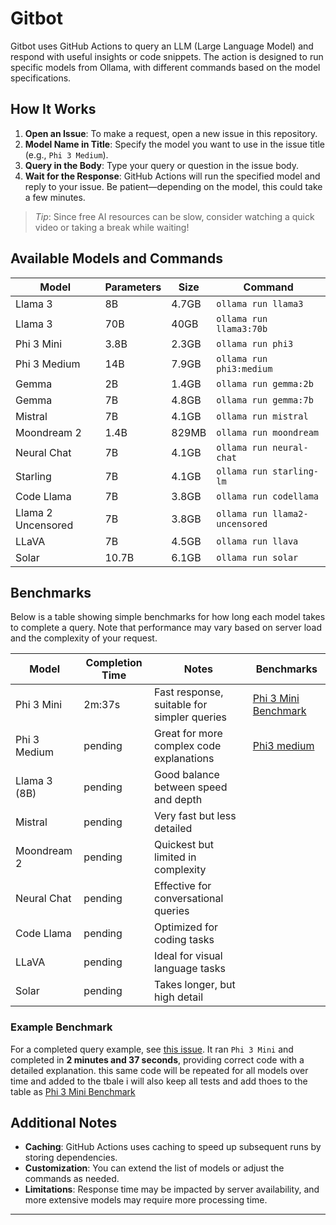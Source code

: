 # Gitbot

Gitbot uses GitHub Actions to query an LLM (Large Language Model) and respond with useful insights or code snippets. The action is designed to run specific models from Ollama, with different commands based on the model specifications.

## How It Works
1. **Open an Issue**: To make a request, open a new issue in this repository.
2. **Model Name in Title**: Specify the model you want to use in the issue title (e.g., `Phi 3 Medium`).
3. **Query in the Body**: Type your query or question in the issue body.
4. **Wait for the Response**: GitHub Actions will run the specified model and reply to your issue. Be patient—depending on the model, this could take a few minutes.

> *Tip*: Since free AI resources can be slow, consider watching a quick video or taking a break while waiting!

## Available Models and Commands
| Model                  | Parameters | Size   | Command                       |
|------------------------|------------|--------|-------------------------------|
| Llama 3                | 8B         | 4.7GB  | `ollama run llama3`          |
| Llama 3                | 70B        | 40GB   | `ollama run llama3:70b`      |
| Phi 3 Mini             | 3.8B       | 2.3GB  | `ollama run phi3`            |
| Phi 3 Medium           | 14B        | 7.9GB  | `ollama run phi3:medium`     |
| Gemma                  | 2B         | 1.4GB  | `ollama run gemma:2b`        |
| Gemma                  | 7B         | 4.8GB  | `ollama run gemma:7b`        |
| Mistral                | 7B         | 4.1GB  | `ollama run mistral`         |
| Moondream 2            | 1.4B       | 829MB  | `ollama run moondream`       |
| Neural Chat            | 7B         | 4.1GB  | `ollama run neural-chat`     |
| Starling               | 7B         | 4.1GB  | `ollama run starling-lm`     |
| Code Llama             | 7B         | 3.8GB  | `ollama run codellama`       |
| Llama 2 Uncensored     | 7B         | 3.8GB  | `ollama run llama2-uncensored` |
| LLaVA                  | 7B         | 4.5GB  | `ollama run llava`           |
| Solar                  | 10.7B      | 6.1GB  | `ollama run solar`           |

## Benchmarks
Below is a table showing simple benchmarks for how long each model takes to complete a query. Note that performance may vary based on server load and the complexity of your request.

| Model                  | Completion Time | Notes                                    | Benchmarks                                    |
|------------------------|------------------|-------------------------------------------|-----------------------------------------------|
| Phi 3 Mini             | 2m:37s          | Fast response, suitable for simpler queries | [Phi 3 Mini Benchmark](https://github.com/unaveragetech/Gitbot/issues/17) |
| Phi 3 Medium           | pending         | Great for more complex code explanations  |  [Phi3 medium](https://github.com/unaveragetech/Gitbot/issues/18)                           |
| Llama 3 (8B)           | pending         | Good balance between speed and depth      |                                               |
| Mistral                | pending         | Very fast but less detailed               |                                               |
| Moondream 2            | pending         | Quickest but limited in complexity        |                                               |
| Neural Chat            | pending         | Effective for conversational queries      |                                               |
| Code Llama             | pending         | Optimized for coding tasks                |                                               |
| LLaVA                  | pending         | Ideal for visual language tasks           |                                               |
| Solar                  | pending         | Takes longer, but high detail             |                                               |


### Example Benchmark
For a completed query example, see [this issue](https://github.com/unaveragetech/Gitbot/issues/17). It ran `Phi 3 Mini` and completed in **2 minutes and 37 seconds**, providing correct code with a detailed explanation. this same code will be repeated for all models over time and added to the tbale i will also keep all tests and add thoes to the table as 
[Phi 3 Mini Benchmark](https://github.com/unaveragetech/Gitbot/issues/17)

## Additional Notes
- **Caching**: GitHub Actions uses caching to speed up subsequent runs by storing dependencies.
- **Customization**: You can extend the list of models or adjust the commands as needed.
- **Limitations**: Response time may be impacted by server availability, and more extensive models may require more processing time.

---
